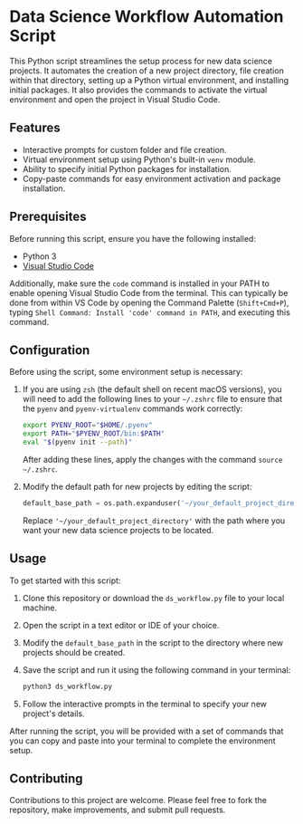 # Data Science Workflow Automation Script

This Python script streamlines the setup process for new data science projects. It automates the creation of a new project directory, file creation within that directory, setting up a Python virtual environment, and installing initial packages. It also provides the commands to activate the virtual environment and open the project in Visual Studio Code.

## Features

- Interactive prompts for custom folder and file creation.
- Virtual environment setup using Python's built-in `venv` module.
- Ability to specify initial Python packages for installation.
- Copy-paste commands for easy environment activation and package installation.

## Prerequisites

Before running this script, ensure you have the following installed:
- Python 3
- [Visual Studio Code](https://code.visualstudio.com/)

Additionally, make sure the `code` command is installed in your PATH to enable opening Visual Studio Code from the terminal. This can typically be done from within VS Code by opening the Command Palette (`Shift+Cmd+P`), typing `Shell Command: Install 'code' command in PATH`, and executing this command.

## Configuration

Before using the script, some environment setup is necessary:

1. If you are using `zsh` (the default shell on recent macOS versions), you will need to add the following lines to your `~/.zshrc` file to ensure that the `pyenv` and `pyenv-virtualenv` commands work correctly:

    ```zsh
    export PYENV_ROOT="$HOME/.pyenv"
    export PATH="$PYENV_ROOT/bin:$PATH"
    eval "$(pyenv init --path)"
    ```

    After adding these lines, apply the changes with the command `source ~/.zshrc`.

2. Modify the default path for new projects by editing the script:

    ```python
    default_base_path = os.path.expanduser('~/your_default_project_directory')
    ```

    Replace `'~/your_default_project_directory'` with the path where you want your new data science projects to be located.

## Usage

To get started with this script:

1. Clone this repository or download the `ds_workflow.py` file to your local machine.
2. Open the script in a text editor or IDE of your choice.
3. Modify the `default_base_path` in the script to the directory where new projects should be created.
4. Save the script and run it using the following command in your terminal:

    ```bash
    python3 ds_workflow.py
    ```

5. Follow the interactive prompts in the terminal to specify your new project's details.

After running the script, you will be provided with a set of commands that you can copy and paste into your terminal to complete the environment setup.

## Contributing

Contributions to this project are welcome. Please feel free to fork the repository, make improvements, and submit pull requests.
